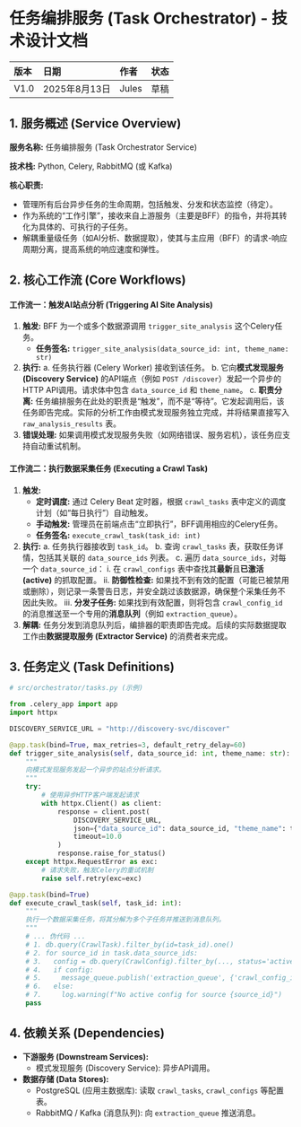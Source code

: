 # 任务编排服务 (Task Orchestrator) - 技术设计文档

| 版本 | 日期 | 作者 | 状态 |
| :---- | :---- | :---- | :---- |
| V1.0 | 2025年8月13日 | Jules | 草稿 |

## 1. 服务概述 (Service Overview)

**服务名称:** 任务编排服务 (Task Orchestrator Service)

**技术栈:** Python, Celery, RabbitMQ (或 Kafka)

**核心职责:**
*   管理所有后台异步任务的生命周期，包括触发、分发和状态监控（待定）。
*   作为系统的“工作引擎”，接收来自上游服务（主要是BFF）的指令，并将其转化为具体的、可执行的子任务。
*   解耦重量级任务（如AI分析、数据提取），使其与主应用（BFF）的请求-响应周期分离，提高系统的响应速度和弹性。

## 2. 核心工作流 (Core Workflows)

#### **工作流一：触发AI站点分析 (Triggering AI Site Analysis)**
1.  **触发:** BFF 为一个或多个数据源调用 `trigger_site_analysis` 这个Celery任务。
    *   **任务签名:** `trigger_site_analysis(data_source_id: int, theme_name: str)`
2.  **执行:**
    a.  任务执行器 (Celery Worker) 接收到该任务。
    b.  它向**模式发现服务 (Discovery Service)** 的API端点（例如 `POST /discover`）发起一个异步的HTTP API调用。请求体中包含 `data_source_id` 和 `theme_name`。
    c.  **职责分离:** 任务编排服务在此处的职责是“触发”，而不是“等待”。它发起调用后，该任务即告完成。实际的分析工作由模式发现服务独立完成，并将结果直接写入 `raw_analysis_results` 表。
3.  **错误处理:** 如果调用模式发现服务失败（如网络错误、服务宕机），该任务应支持自动重试机制。

#### **工作流二：执行数据采集任务 (Executing a Crawl Task)**
1.  **触发:**
    *   **定时调度:** 通过 Celery Beat 定时器，根据 `crawl_tasks` 表中定义的调度计划（如“每日执行”）自动触发。
    *   **手动触发:** 管理员在前端点击“立即执行”，BFF调用相应的Celery任务。
    *   **任务签名:** `execute_crawl_task(task_id: int)`
2.  **执行:**
    a.  任务执行器接收到 `task_id`。
    b.  查询 `crawl_tasks` 表，获取任务详情，包括其关联的 `data_source_ids` 列表。
    c.  遍历 `data_source_ids`，对每一个 `data_source_id`：
        i.  在 `crawl_configs` 表中查找其**最新**且**已激活 (active)** 的抓取配置。
        ii. **防御性检查:** 如果找不到有效的配置（可能已被禁用或删除），则记录一条警告日志，并安全跳过该数据源，确保整个采集任务不因此失败。
        iii. **分发子任务:** 如果找到有效配置，则将包含 `crawl_config_id` 的消息推送至一个专用的**消息队列**（例如 `extraction_queue`）。
3.  **解耦:** 任务分发到消息队列后，编排器的职责即告完成。后续的实际数据提取工作由**数据提取服务 (Extractor Service)** 的消费者来完成。

## 3. 任务定义 (Task Definitions)

```python
# src/orchestrator/tasks.py (示例)

from .celery_app import app
import httpx

DISCOVERY_SERVICE_URL = "http://discovery-svc/discover"

@app.task(bind=True, max_retries=3, default_retry_delay=60)
def trigger_site_analysis(self, data_source_id: int, theme_name: str):
    """
    向模式发现服务发起一个异步的站点分析请求。
    """
    try:
        # 使用异步HTTP客户端发起请求
        with httpx.Client() as client:
            response = client.post(
                DISCOVERY_SERVICE_URL,
                json={"data_source_id": data_source_id, "theme_name": theme_name},
                timeout=10.0
            )
            response.raise_for_status()
    except httpx.RequestError as exc:
        # 请求失败，触发Celery的重试机制
        raise self.retry(exc=exc)

@app.task(bind=True)
def execute_crawl_task(self, task_id: int):
    """
    执行一个数据采集任务，将其分解为多个子任务并推送到消息队列。
    """
    # ... 伪代码 ...
    # 1. db.query(CrawlTask).filter_by(id=task_id).one()
    # 2. for source_id in task.data_source_ids:
    # 3.   config = db.query(CrawlConfig).filter_by(..., status='active').latest().one_or_none()
    # 4.   if config:
    # 5.     message_queue.publish('extraction_queue', {'crawl_config_id': config.id})
    # 6.   else:
    # 7.     log.warning(f"No active config for source {source_id}")
    pass
```

## 4. 依赖关系 (Dependencies)
*   **下游服务 (Downstream Services):**
    *   模式发现服务 (Discovery Service): 异步API调用。
*   **数据存储 (Data Stores):**
    *   PostgreSQL (应用主数据库): 读取 `crawl_tasks`, `crawl_configs` 等配置表。
    *   RabbitMQ / Kafka (消息队列): 向 `extraction_queue` 推送消息。
